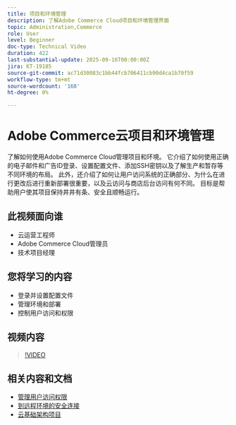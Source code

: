 ```yaml
---
title: 项目和环境管理
description: 了解Adobe Commerce Cloud项目和环境管理界面
topic: Administration,Commerce
role: User
level: Beginner
doc-type: Technical Video
duration: 422
last-substantial-update: 2025-09-16T00:00:00Z
jira: KT-19185
source-git-commit: ac71d30083c1bb44fcb706411cb90d4ca1b70f59
workflow-type: tm+mt
source-wordcount: '168'
ht-degree: 0%

---
```



# Adobe Commerce云项目和环境管理

了解如何使用Adobe Commerce Cloud管理项目和环境。 它介绍了如何使用正确的电子邮件和广告ID登录、设置配置文件、添加SSH密钥以及了解生产和暂存等不同环境的布局。 此外，还介绍了如何让用户访问系统的正确部分、为什么在进行更改后进行重新部署很重要，以及云访问与商店后台访问有何不同。 目标是帮助用户使其项目保持井井有条、安全且顺畅运行。

## 此视频面向谁

* 云运营工程师
* Adobe Commerce Cloud管理员
* 技术项目经理

## 您将学习的内容

* 登录并设置配置文件
* 管理环境和部署
* 控制用户访问和权限

## 视频内容

>[!VIDEO](https://video.tv.adobe.com/v/3474960/?learn=on&enablevpops)

## 相关内容和文档

* [管理用户访问权限](https://experienceleague.adobe.com/zh-hans/docs/commerce-on-cloud/user-guide/project/user-access)
* [到远程环境的安全连接](https://experienceleague.adobe.com/zh-hans/docs/commerce-on-cloud/user-guide/develop/secure-connections)
* [云基础架构项目](https://experienceleague.adobe.com/zh-hans/docs/commerce-on-cloud/user-guide/project/overview)
